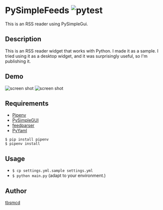 # PySimpleFeeds <img alt="pytest" src="https://github.com/tbsmcd/PySimpleFeeds/workflows/Run tests/badge.svg">

This is an RSS reader using PySimpleGui.

## Description

This is an RSS reader widget that works with Python. I made it as a sample. I tried using it as a desktop widget, and it was surprisingly useful, so I'm publishing it.

## Demo

![screen shot](https://user-images.githubusercontent.com/174922/94450738-9512a680-01e8-11eb-8fab-999a33e75fbf.png)
![screen shot](https://user-images.githubusercontent.com/174922/94459882-e9bb1f00-01f2-11eb-873c-81184150369d.png)


## Requirements

- [Pipenv](https://pipenv.pypa.io/en/latest/)
- [PySimpleGUI](https://pysimplegui.readthedocs.io/en/latest/)
- [feedparser](https://pythonhosted.org/feedparser/)
- [PyYaml](https://pyyaml.org/wiki/PyYAMLDocumentation)

```
$ pip install pipenv
$ pipenv install
```

## Usage

- `$ cp settings.yml.sample settings.yml`  
- `$ python main.py` (adapt to your environment.)

## Author

[tbsmcd](https://github.com/tbsmcd)